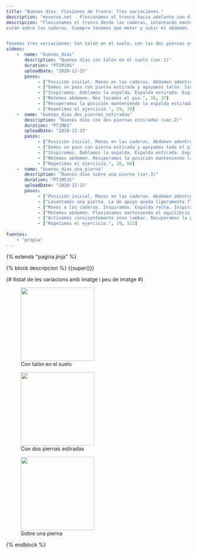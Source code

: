 ```yaml
---
title: "Buenos días. Flexiones de tronco. Tres variaciones."
description: "moverse.net - Flexionamos el tronco hacia adelante con diferentes posiciones de piernas."
descripcion: "Flexionamos el tronco desde las caderas, intentando mantener la espalda recta y estirada. Las manos
están sobre las caderas. Siempre tenemos que meter y subir el abdomen.


Tenemos tres variaciones: Con talón en el suelo, con las dos piernas estiradas y sobre una pierna (a la pata coja)."
videos: 
    -  name: "buenos_dias"
       description: "Buenos días con talón en el suelo (var.1)"
       duration: "PT2M10S"
       uploadDate: "2020-12-15"
       pasos:
            - ["Posición inicial. Manos en las caderas. Abdomen adentro y arriba.", 1, 14]       
            - ["Damos un paso con pierna estirada y apoyamos talón. Simultáneamente flexionamos la otra pierna.", 14, 23]
            - ["Inspiramos. Doblamos la espalda. Espalda estirada. Expiramos mientras bajamos.", 23, 36]      
            - ["Metemos abdomen. Nos tocamos el pie.", 36, 37]
            - ["Recuperamos la posición manteniendo la espalda estirada.", 37, 39]
            - ["Repetimos el ejercicio.", 39, 70]            
    -  name: "buenos_dias_dos_piernas_estiradas"
       description: "Buenos días con dos piernas estiradas (var.2)"
       duration: "PT1M6S"
       uploadDate: "2020-12-15"
       pasos:
            - ["Posición inicial. Manos en las caderas. Abdomen adentro y arriba.", 1, 11]       
            - ["Damos un paso con pierna estirada y apoyamos todo el pie. La pierna de atras queda también estirada.", 14, 16]
            - ["Inspiramos. Doblamos la espalda. Espalda estirada. Expiramos y bajamos.", 16, 18]      
            - ["Metemos abdomen. Recuperamos la posición manteniendo la espalda recta.", 18, 20]            
            - ["Repetimos el ejercicio.", 20, 66]            
    -  name: "buenos_dias_una_pierna"
       description: "Buenos días sobre una pierna (var.3)"
       duration: "PT1M53S"
       uploadDate: "2020-12-15"
       pasos:
            - ["Posición inicial. Manos en las caderas. Abdomen adentro y arriba.", 1, 9]       
            - ["Levantamos una pierna. La de apoyo queda ligeramente flexionada, sin bloquear la rodilla.", 9, 12]
            - ["Manos a las caderas. Inspiramos. Espalda recta. Inspiramos.", 12, 13]      
            - ["Metemos abdomen. Flexionamos manteniendo el equilibrio.", 13, 16]            
            - ["Activamos conscientemente zona lumbar. Recuperamos la posición.", 16, 19]            
            - ["Repetimos el ejercicio.", 19, 113]            
    
fuentes:
    - "propia"
---
```

{% extends "pagina.jinja" %}

{% block descripcion %}
{{super()}}

{# llistat de les variacions amb imatge i peu de imatge #}
<div class="flex-container">
<figure>
  <a href="#buenos-dias-con-talon-en-el-suelo-var1">
    <img src="/img/posters/thumbs/buenos_dias.png.jpg" width="200" />
  </a>
  <figcaption>Con talón en el suelo</figcaption>  
</figure>
<figure>
    <a href="#buenos-dias-con-dos-piernas-estiradas-var2">
      <img src="/img/posters/thumbs/buenos_dias_dos_piernas_estiradas.png.jpg" width="200" />
    </a>
  <figcaption>Con dos piernas estiradas</figcaption>
</figure>

<figure>
  <a href="#buenos-dias-sobre-una-pierna-var3">
    <img src="/img/posters/thumbs/buenos_dias_una_pierna.png.jpg" width="200" />
  </a>
  <figcaption>Sobre una pierna</figcaption>
</figure>
</div>
{% endblock %}
